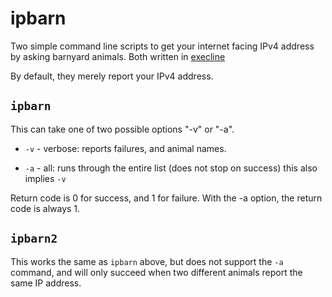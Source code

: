 # ipbarn

Two simple command line scripts to get your internet facing IPv4 address by asking barnyard animals. Both written in [execline][1]

By default, they merely report your IPv4 address.

## `ipbarn`

This can take one of two possible options "-v" or "-a".

* `-v` - verbose: reports failures, and animal names.

* `-a` - all: runs through the entire list (does not stop on success) this also implies `-v`

Return code is 0 for success, and 1 for failure. With the -a option, the return code is always 1.

## `ipbarn2`

This works the same as `ipbarn` above, but does not support the `-a` command, and will only succeed when two different animals report the same IP address.

[1]: https://www.skarnet.org/software/execline/
